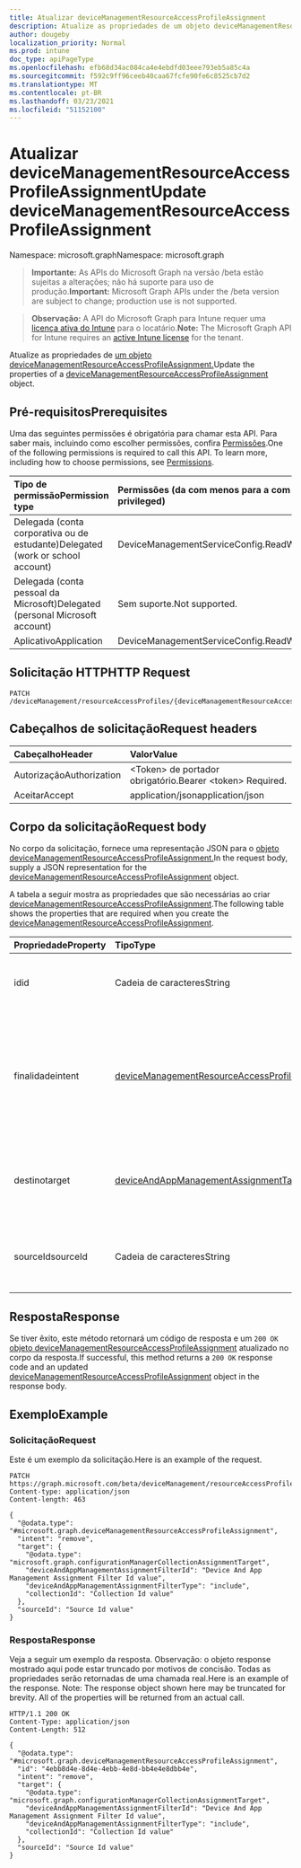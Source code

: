 ```yaml
---
title: Atualizar deviceManagementResourceAccessProfileAssignment
description: Atualize as propriedades de um objeto deviceManagementResourceAccessProfileAssignment.
author: dougeby
localization_priority: Normal
ms.prod: intune
doc_type: apiPageType
ms.openlocfilehash: efb68d34ac084ca4e4ebdfd03eee793eb5a85c4a
ms.sourcegitcommit: f592c9ff96ceeb40caa67fcfe90fe6c8525cb7d2
ms.translationtype: MT
ms.contentlocale: pt-BR
ms.lasthandoff: 03/23/2021
ms.locfileid: "51152100"
---
```

# <a name="update-devicemanagementresourceaccessprofileassignment"></a><span data-ttu-id="ed253-103">Atualizar deviceManagementResourceAccessProfileAssignment</span><span class="sxs-lookup"><span data-stu-id="ed253-103">Update deviceManagementResourceAccessProfileAssignment</span></span>

<span data-ttu-id="ed253-104">Namespace: microsoft.graph</span><span class="sxs-lookup"><span data-stu-id="ed253-104">Namespace: microsoft.graph</span></span>

> <span data-ttu-id="ed253-105">**Importante:** As APIs do Microsoft Graph na versão /beta estão sujeitas a alterações; não há suporte para uso de produção.</span><span class="sxs-lookup"><span data-stu-id="ed253-105">**Important:** Microsoft Graph APIs under the /beta version are subject to change; production use is not supported.</span></span>

> <span data-ttu-id="ed253-106">**Observação:** A API do Microsoft Graph para Intune requer uma [licença ativa do Intune](https://go.microsoft.com/fwlink/?linkid=839381) para o locatário.</span><span class="sxs-lookup"><span data-stu-id="ed253-106">**Note:** The Microsoft Graph API for Intune requires an [active Intune license](https://go.microsoft.com/fwlink/?linkid=839381) for the tenant.</span></span>

<span data-ttu-id="ed253-107">Atualize as propriedades de [um objeto deviceManagementResourceAccessProfileAssignment.](../resources/intune-rapolicy-devicemanagementresourceaccessprofileassignment.md)</span><span class="sxs-lookup"><span data-stu-id="ed253-107">Update the properties of a [deviceManagementResourceAccessProfileAssignment](../resources/intune-rapolicy-devicemanagementresourceaccessprofileassignment.md) object.</span></span>

## <a name="prerequisites"></a><span data-ttu-id="ed253-108">Pré-requisitos</span><span class="sxs-lookup"><span data-stu-id="ed253-108">Prerequisites</span></span>
<span data-ttu-id="ed253-p101">Uma das seguintes permissões é obrigatória para chamar esta API. Para saber mais, incluindo como escolher permissões, confira [Permissões](/graph/permissions-reference).</span><span class="sxs-lookup"><span data-stu-id="ed253-p101">One of the following permissions is required to call this API. To learn more, including how to choose permissions, see [Permissions](/graph/permissions-reference).</span></span>

|<span data-ttu-id="ed253-111">Tipo de permissão</span><span class="sxs-lookup"><span data-stu-id="ed253-111">Permission type</span></span>|<span data-ttu-id="ed253-112">Permissões (da com menos para a com mais privilégios)</span><span class="sxs-lookup"><span data-stu-id="ed253-112">Permissions (from least to most privileged)</span></span>|
|:---|:---|
|<span data-ttu-id="ed253-113">Delegada (conta corporativa ou de estudante)</span><span class="sxs-lookup"><span data-stu-id="ed253-113">Delegated (work or school account)</span></span>|<span data-ttu-id="ed253-114">DeviceManagementServiceConfig.ReadWrite.All</span><span class="sxs-lookup"><span data-stu-id="ed253-114">DeviceManagementServiceConfig.ReadWrite.All</span></span>|
|<span data-ttu-id="ed253-115">Delegada (conta pessoal da Microsoft)</span><span class="sxs-lookup"><span data-stu-id="ed253-115">Delegated (personal Microsoft account)</span></span>|<span data-ttu-id="ed253-116">Sem suporte.</span><span class="sxs-lookup"><span data-stu-id="ed253-116">Not supported.</span></span>|
|<span data-ttu-id="ed253-117">Aplicativo</span><span class="sxs-lookup"><span data-stu-id="ed253-117">Application</span></span>|<span data-ttu-id="ed253-118">DeviceManagementServiceConfig.ReadWrite.All</span><span class="sxs-lookup"><span data-stu-id="ed253-118">DeviceManagementServiceConfig.ReadWrite.All</span></span>|

## <a name="http-request"></a><span data-ttu-id="ed253-119">Solicitação HTTP</span><span class="sxs-lookup"><span data-stu-id="ed253-119">HTTP Request</span></span>
<!-- {
  "blockType": "ignored"
}
-->
``` http
PATCH /deviceManagement/resourceAccessProfiles/{deviceManagementResourceAccessProfileBaseId}/assignments/{deviceManagementResourceAccessProfileAssignmentId}
```

## <a name="request-headers"></a><span data-ttu-id="ed253-120">Cabeçalhos de solicitação</span><span class="sxs-lookup"><span data-stu-id="ed253-120">Request headers</span></span>
|<span data-ttu-id="ed253-121">Cabeçalho</span><span class="sxs-lookup"><span data-stu-id="ed253-121">Header</span></span>|<span data-ttu-id="ed253-122">Valor</span><span class="sxs-lookup"><span data-stu-id="ed253-122">Value</span></span>|
|:---|:---|
|<span data-ttu-id="ed253-123">Autorização</span><span class="sxs-lookup"><span data-stu-id="ed253-123">Authorization</span></span>|<span data-ttu-id="ed253-124">&lt;Token&gt; de portador obrigatório.</span><span class="sxs-lookup"><span data-stu-id="ed253-124">Bearer &lt;token&gt; Required.</span></span>|
|<span data-ttu-id="ed253-125">Aceitar</span><span class="sxs-lookup"><span data-stu-id="ed253-125">Accept</span></span>|<span data-ttu-id="ed253-126">application/json</span><span class="sxs-lookup"><span data-stu-id="ed253-126">application/json</span></span>|

## <a name="request-body"></a><span data-ttu-id="ed253-127">Corpo da solicitação</span><span class="sxs-lookup"><span data-stu-id="ed253-127">Request body</span></span>
<span data-ttu-id="ed253-128">No corpo da solicitação, fornece uma representação JSON para o [objeto deviceManagementResourceAccessProfileAssignment.](../resources/intune-rapolicy-devicemanagementresourceaccessprofileassignment.md)</span><span class="sxs-lookup"><span data-stu-id="ed253-128">In the request body, supply a JSON representation for the [deviceManagementResourceAccessProfileAssignment](../resources/intune-rapolicy-devicemanagementresourceaccessprofileassignment.md) object.</span></span>

<span data-ttu-id="ed253-129">A tabela a seguir mostra as propriedades que são necessárias ao criar [deviceManagementResourceAccessProfileAssignment](../resources/intune-rapolicy-devicemanagementresourceaccessprofileassignment.md).</span><span class="sxs-lookup"><span data-stu-id="ed253-129">The following table shows the properties that are required when you create the [deviceManagementResourceAccessProfileAssignment](../resources/intune-rapolicy-devicemanagementresourceaccessprofileassignment.md).</span></span>

|<span data-ttu-id="ed253-130">Propriedade</span><span class="sxs-lookup"><span data-stu-id="ed253-130">Property</span></span>|<span data-ttu-id="ed253-131">Tipo</span><span class="sxs-lookup"><span data-stu-id="ed253-131">Type</span></span>|<span data-ttu-id="ed253-132">Descrição</span><span class="sxs-lookup"><span data-stu-id="ed253-132">Description</span></span>|
|:---|:---|:---|
|<span data-ttu-id="ed253-133">id</span><span class="sxs-lookup"><span data-stu-id="ed253-133">id</span></span>|<span data-ttu-id="ed253-134">Cadeia de caracteres</span><span class="sxs-lookup"><span data-stu-id="ed253-134">String</span></span>|<span data-ttu-id="ed253-135">Identificador exclusivo para as atribuições</span><span class="sxs-lookup"><span data-stu-id="ed253-135">Unique identifier for the Assignments</span></span>|
|<span data-ttu-id="ed253-136">finalidade</span><span class="sxs-lookup"><span data-stu-id="ed253-136">intent</span></span>|[<span data-ttu-id="ed253-137">deviceManagementResourceAccessProfileIntent</span><span class="sxs-lookup"><span data-stu-id="ed253-137">deviceManagementResourceAccessProfileIntent</span></span>](../resources/intune-rapolicy-devicemanagementresourceaccessprofileintent.md)|<span data-ttu-id="ed253-138">A intenção de atribuição para o perfil de acesso ao recurso.</span><span class="sxs-lookup"><span data-stu-id="ed253-138">The assignment intent for the resource access profile.</span></span> <span data-ttu-id="ed253-139">Os valores possíveis são: `apply` e `remove`.</span><span class="sxs-lookup"><span data-stu-id="ed253-139">Possible values are: `apply`, `remove`.</span></span>|
|<span data-ttu-id="ed253-140">destino</span><span class="sxs-lookup"><span data-stu-id="ed253-140">target</span></span>|[<span data-ttu-id="ed253-141">deviceAndAppManagementAssignmentTarget</span><span class="sxs-lookup"><span data-stu-id="ed253-141">deviceAndAppManagementAssignmentTarget</span></span>](../resources/intune-shared-deviceandappmanagementassignmenttarget.md)|<span data-ttu-id="ed253-142">O destino de atribuição para o perfil de acesso ao recurso.</span><span class="sxs-lookup"><span data-stu-id="ed253-142">The assignment target for the resource access profile.</span></span>|
|<span data-ttu-id="ed253-143">sourceId</span><span class="sxs-lookup"><span data-stu-id="ed253-143">sourceId</span></span>|<span data-ttu-id="ed253-144">Cadeia de caracteres</span><span class="sxs-lookup"><span data-stu-id="ed253-144">String</span></span>|<span data-ttu-id="ed253-145">O identificador da origem da atribuição.</span><span class="sxs-lookup"><span data-stu-id="ed253-145">The identifier of the source of the assignment.</span></span>|



## <a name="response"></a><span data-ttu-id="ed253-146">Resposta</span><span class="sxs-lookup"><span data-stu-id="ed253-146">Response</span></span>
<span data-ttu-id="ed253-147">Se tiver êxito, este método retornará um código de resposta e um `200 OK` [objeto deviceManagementResourceAccessProfileAssignment](../resources/intune-rapolicy-devicemanagementresourceaccessprofileassignment.md) atualizado no corpo da resposta.</span><span class="sxs-lookup"><span data-stu-id="ed253-147">If successful, this method returns a `200 OK` response code and an updated [deviceManagementResourceAccessProfileAssignment](../resources/intune-rapolicy-devicemanagementresourceaccessprofileassignment.md) object in the response body.</span></span>

## <a name="example"></a><span data-ttu-id="ed253-148">Exemplo</span><span class="sxs-lookup"><span data-stu-id="ed253-148">Example</span></span>

### <a name="request"></a><span data-ttu-id="ed253-149">Solicitação</span><span class="sxs-lookup"><span data-stu-id="ed253-149">Request</span></span>
<span data-ttu-id="ed253-150">Este é um exemplo da solicitação.</span><span class="sxs-lookup"><span data-stu-id="ed253-150">Here is an example of the request.</span></span>
``` http
PATCH https://graph.microsoft.com/beta/deviceManagement/resourceAccessProfiles/{deviceManagementResourceAccessProfileBaseId}/assignments/{deviceManagementResourceAccessProfileAssignmentId}
Content-type: application/json
Content-length: 463

{
  "@odata.type": "#microsoft.graph.deviceManagementResourceAccessProfileAssignment",
  "intent": "remove",
  "target": {
    "@odata.type": "microsoft.graph.configurationManagerCollectionAssignmentTarget",
    "deviceAndAppManagementAssignmentFilterId": "Device And App Management Assignment Filter Id value",
    "deviceAndAppManagementAssignmentFilterType": "include",
    "collectionId": "Collection Id value"
  },
  "sourceId": "Source Id value"
}
```

### <a name="response"></a><span data-ttu-id="ed253-151">Resposta</span><span class="sxs-lookup"><span data-stu-id="ed253-151">Response</span></span>
<span data-ttu-id="ed253-p103">Veja a seguir um exemplo da resposta. Observação: o objeto response mostrado aqui pode estar truncado por motivos de concisão. Todas as propriedades serão retornadas de uma chamada real.</span><span class="sxs-lookup"><span data-stu-id="ed253-p103">Here is an example of the response. Note: The response object shown here may be truncated for brevity. All of the properties will be returned from an actual call.</span></span>
``` http
HTTP/1.1 200 OK
Content-Type: application/json
Content-Length: 512

{
  "@odata.type": "#microsoft.graph.deviceManagementResourceAccessProfileAssignment",
  "id": "4ebb8d4e-8d4e-4ebb-4e8d-bb4e4e8dbb4e",
  "intent": "remove",
  "target": {
    "@odata.type": "microsoft.graph.configurationManagerCollectionAssignmentTarget",
    "deviceAndAppManagementAssignmentFilterId": "Device And App Management Assignment Filter Id value",
    "deviceAndAppManagementAssignmentFilterType": "include",
    "collectionId": "Collection Id value"
  },
  "sourceId": "Source Id value"
}
```





